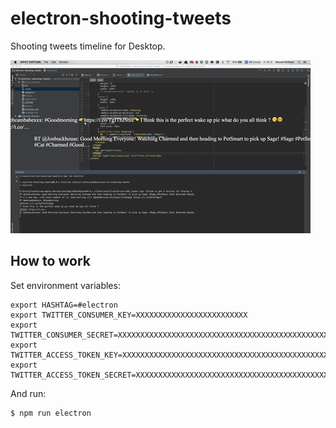 # electron-shooting-tweets
Shooting tweets timeline for Desktop.

![Demo gif animation](./demo.gif)

## How to work

Set environment variables:

```
export HASHTAG=#electron
export TWITTER_CONSUMER_KEY=XXXXXXXXXXXXXXXXXXXXXXXXX
export TWITTER_CONSUMER_SECRET=XXXXXXXXXXXXXXXXXXXXXXXXXXXXXXXXXXXXXXXXXXXXXXXXXX
export TWITTER_ACCESS_TOKEN_KEY=XXXXXXXXXXXXXXXXXXXXXXXXXXXXXXXXXXXXXXXXXXXXXXXXXX
export TWITTER_ACCESS_TOKEN_SECRET=XXXXXXXXXXXXXXXXXXXXXXXXXXXXXXXXXXXXXXXXXXXXX
```

And run:

```
$ npm run electron
```
